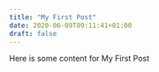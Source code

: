 ```yaml
---
title: "My First Post"
date: 2020-06-09T09:11:41+01:00
draft: false
---
```

Here is some content for My First Post

